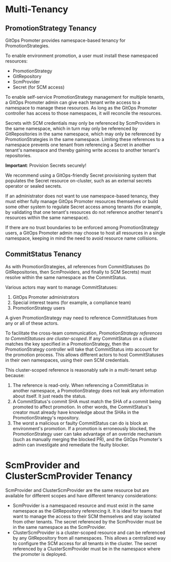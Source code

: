 # Multi-Tenancy

## PromotionStrategy Tenancy

GitOps Promoter provides namespace-based tenancy for PromotionStrategies.

To enable environment promotion, a user must install these namespaced resources:

* PromotionStrategy
* GitRepository
* ScmProvider
* Secret (for SCM access)

To enable self-service PromotionStrategy management for multiple tenants, a GitOps Promoter admin can give each 
tenant write access to a namespace to manage these resources. As long as the GitOps Promoter controller has access to 
those namespaces, it will reconcile the resources. 

Secrets with SCM credentials may only be referenced by ScmProviders in the same namespace, which in turn may only be
referenced by GitRepositories in the same namespace, which may only be referenced by PromotionStrategies in the same
namespace. Limiting these references to a namespace prevents one tenant from referencing a Secret in another tenant's 
namespace and thereby gaining write access to another tenant's repositories.

**Important**: Provision Secrets securely!

We recommend using a GitOps-friendly Secret provisioning system that populates the Secret resource on-cluster, such as 
an external secrets operator or sealed secrets.

If an administrator does not want to use namespace-based tenancy, they must either fully manage GitOps Promoter 
resources themselves or build some other system to regulate Secret access among tenants (for example, by validating
that one tenant's resources do not reference another tenant's resources within the same namespace).

If there are no trust boundaries to be enforced among PromotionStrategy users, a GitOps Promoter admin may choose to 
host all resources in a single namespace, keeping in mind the need to avoid resource name collisions.

## CommitStatus Tenancy

As with PromotionStrategies, all references from CommitStatuses (to GitRepositories, then ScmProviders, and finally to
SCM Secrets) must resolve within the same namespace as the CommitStatus.

Various actors may want to manage CommitStatuses:

1. GitOps Promoter administrators
2. Special interest teams (for example, a compliance team)
3. PromotionStrategy users

A given PromotionStrategy may need to reference CommitStatuses from any or all of these actors.

To facilitate the cross-team communication, _PromotionStrategy references to CommitStatuses are cluster-scoped_. If any
CommitStatus on a cluster matches the key specified in a PromotionStrategy, then the PromotionStrategy controller will
take that CommitStatus into account for the promotion process. This allows different actors to host CommitStatuses in
their own namespaces, using their own SCM credentials.

This cluster-scoped reference is reasonably safe in a multi-tenant setup because:

1. The reference is read-only. When referencing a CommitStatus in another namespace, a PromotionStrategy does not leak
   any information about itself. It just reads the status.
2. A CommitStatus's commit SHA must match the SHA of a commit being promoted to affect promotion. In other
   words, the CommitStatus's creator must already have knowledge about the SHAs in the PromotionStrategy's repository.
3. The worst a malicious or faulty CommitStatus can do is block an environment's promotion. If a promotion is 
   erroneously blocked, the PromotionStrategy user can take advantage of an override mechanism (such as manually
   merging the blocked PR), and the GitOps Promoter's admin can investigate and remediate the faulty blocker.

# ScmProvider and ClusterScmProvider Tenancy

ScmProvider and ClusterScmProvider are the same resource but are available for different scopes and have different tenancy considerations:

- ScmProvider is a namespaced resource and must exist in the same namespace as the GitRepository referencing it. It is ideal for teams that want to manage the access to their SCM themselves and stay isolated from other tenants. 
  The secret referenced by the ScmProvider must be in the same namespace as the ScmProvider.
- ClusterScmProvider is a cluster-scoped resource and can be referenced by any GitRepository from all namespaces. This allows a centralized way to configure the SCM access for all tenants in the cluster. 
  The secret referenced by a ClusterScmProvider must be in the namespace where the promoter is deployed.
